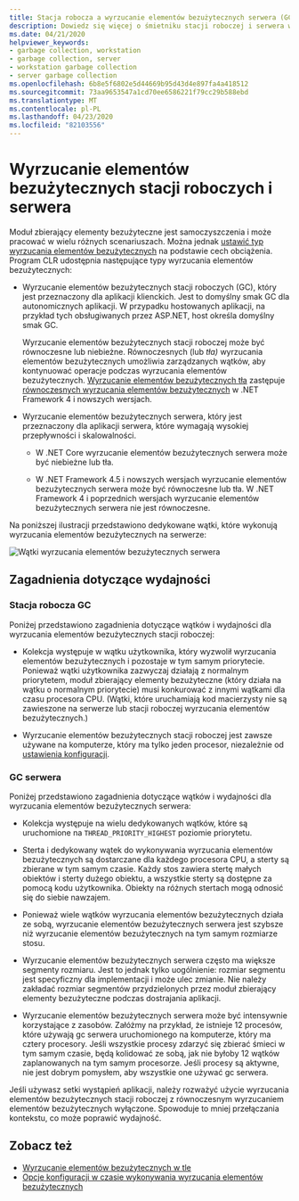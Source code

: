```yaml
---
title: Stacja robocza a wyrzucanie elementów bezużytecznych serwera (GC)
description: Dowiedz się więcej o śmietniku stacji roboczej i serwera w .NET.
ms.date: 04/21/2020
helpviewer_keywords:
- garbage collection, workstation
- garbage collection, server
- workstation garbage collection
- server garbage collection
ms.openlocfilehash: 6b8e5f6802e5d44669b95d43d4e897fa4a418512
ms.sourcegitcommit: 73aa9653547a1cd70ee6586221f79cc29b588ebd
ms.translationtype: MT
ms.contentlocale: pl-PL
ms.lasthandoff: 04/23/2020
ms.locfileid: "82103556"
---
```

# <a name="workstation-and-server-garbage-collection"></a>Wyrzucanie elementów bezużytecznych stacji roboczych i serwera

Moduł zbierający elementy bezużyteczne jest samoczyszczenia i może pracować w wielu różnych scenariuszach. Można jednak [ustawić typ wyrzucania elementów bezużytecznych](../../core/run-time-config/garbage-collector.md#flavors-of-garbage-collection) na podstawie cech obciążenia. Program CLR udostępnia następujące typy wyrzucania elementów bezużytecznych:

- Wyrzucanie elementów bezużytecznych stacji roboczych (GC), który jest przeznaczony dla aplikacji klienckich. Jest to domyślny smak GC dla autonomicznych aplikacji. W przypadku hostowanych aplikacji, na przykład tych obsługiwanych przez ASP.NET, host określa domyślny smak GC.

  Wyrzucanie elementów bezużytecznych stacji roboczej może być równoczesne lub niebieżne. Równoczesnych (lub *tła)* wyrzucania elementów bezużytecznych umożliwia zarządzanych wątków, aby kontynuować operacje podczas wyrzucania elementów bezużytecznych. [Wyrzucanie elementów bezużytecznych tła](background-gc.md) zastępuje [równoczesnych wyrzucania elementów bezużytecznych](background-gc.md#concurrent-garbage-collection) w .NET Framework 4 i nowszych wersjach.

- Wyrzucanie elementów bezużytecznych serwera, który jest przeznaczony dla aplikacji serwera, które wymagają wysokiej przepływności i skalowalności.

  - W .NET Core wyrzucanie elementów bezużytecznych serwera może być niebieżne lub tła.

  - W .NET Framework 4.5 i nowszych wersjach wyrzucanie elementów bezużytecznych serwera może być równoczesne lub tła. W .NET Framework 4 i poprzednich wersjach wyrzucanie elementów bezużytecznych serwera nie jest równoczesne.

Na poniższej ilustracji przedstawiono dedykowane wątki, które wykonują wyrzucania elementów bezużytecznych na serwerze:

![Wątki wyrzucania elementów bezużytecznych serwera](./media/gc-server.png)

## <a name="performance-considerations"></a>Zagadnienia dotyczące wydajności

### <a name="workstation-gc"></a>Stacja robocza GC

Poniżej przedstawiono zagadnienia dotyczące wątków i wydajności dla wyrzucania elementów bezużytecznych stacji roboczej:

- Kolekcja występuje w wątku użytkownika, który wyzwolił wyrzucania elementów bezużytecznych i pozostaje w tym samym priorytecie. Ponieważ wątki użytkownika zazwyczaj działają z normalnym priorytetem, moduł zbierający elementy bezużyteczne (który działa na wątku o normalnym priorytecie) musi konkurować z innymi wątkami dla czasu procesora CPU. (Wątki, które uruchamiają kod macierzysty nie są zawieszone na serwerze lub stacji roboczej wyrzucania elementów bezużytecznych.)

- Wyrzucanie elementów bezużytecznych stacji roboczej jest zawsze używane na komputerze, który ma tylko jeden procesor, niezależnie od [ustawienia konfiguracji](../../core/run-time-config/garbage-collector.md#systemgcservercomplus_gcserver).

### <a name="server-gc"></a>GC serwera

Poniżej przedstawiono zagadnienia dotyczące wątków i wydajności dla wyrzucania elementów bezużytecznych serwera:

- Kolekcja występuje na wielu dedykowanych wątków, które są uruchomione na `THREAD_PRIORITY_HIGHEST` poziomie priorytetu.

- Sterta i dedykowany wątek do wykonywania wyrzucania elementów bezużytecznych są dostarczane dla każdego procesora CPU, a sterty są zbierane w tym samym czasie. Każdy stos zawiera stertę małych obiektów i sterty dużego obiektu, a wszystkie sterty są dostępne za pomocą kodu użytkownika. Obiekty na różnych stertach mogą odnosić się do siebie nawzajem.

- Ponieważ wiele wątków wyrzucania elementów bezużytecznych działa ze sobą, wyrzucanie elementów bezużytecznych serwera jest szybsze niż wyrzucanie elementów bezużytecznych na tym samym rozmiarze stosu.

- Wyrzucanie elementów bezużytecznych serwera często ma większe segmenty rozmiaru. Jest to jednak tylko uogólnienie: rozmiar segmentu jest specyficzny dla implementacji i może ulec zmianie. Nie należy zakładać rozmiar segmentów przydzielonych przez moduł zbierający elementy bezużyteczne podczas dostrajania aplikacji.

- Wyrzucanie elementów bezużytecznych serwera może być intensywnie korzystające z zasobów. Załóżmy na przykład, że istnieje 12 procesów, które używają gc serwera uruchomionego na komputerze, który ma cztery procesory. Jeśli wszystkie procesy zdarzyć się zbierać śmieci w tym samym czasie, będą kolidować ze sobą, jak nie byłoby 12 wątków zaplanowanych na tym samym procesorze. Jeśli procesy są aktywne, nie jest dobrym pomysłem, aby wszystkie one używać gc serwera.

Jeśli używasz setki wystąpień aplikacji, należy rozważyć użycie wyrzucania elementów bezużytecznych stacji roboczej z równoczesnym wyrzucaniem elementów bezużytecznych wyłączone. Spowoduje to mniej przełączania kontekstu, co może poprawić wydajność.

## <a name="see-also"></a>Zobacz też

- [Wyrzucanie elementów bezużytecznych w tle](background-gc.md)
- [Opcje konfiguracji w czasie wykonywania wyrzucania elementów bezużytecznych](../../core/run-time-config/garbage-collector.md)
